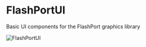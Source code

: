 # FlashPortUI
Basic UI components for the FlashPort graphics library

![FlashPortUI](https://user-images.githubusercontent.com/1977536/219175710-f4759c6d-2e68-4e14-95d7-d3fd9b348b02.png)
